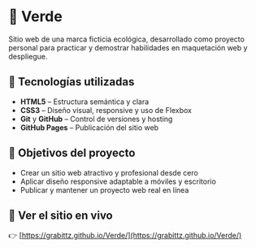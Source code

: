 # 🌱 Verde

Sitio web de una marca ficticia ecológica, desarrollado como proyecto personal para practicar y demostrar habilidades en maquetación web y despliegue.

## 🔧 Tecnologías utilizadas

- **HTML5** – Estructura semántica y clara
- **CSS3** – Diseño visual, responsive y uso de Flexbox
- **Git** y **GitHub** – Control de versiones y hosting
- **GitHub Pages** – Publicación del sitio web

## 🎯 Objetivos del proyecto

- Crear un sitio web atractivo y profesional desde cero
- Aplicar diseño responsive adaptable a móviles y escritorio
- Publicar y mantener un proyecto web real en línea

## 🚀 Ver el sitio en vivo

👉 [https://grabittz.github.io/Verde/](https://grabittz.github.io/Verde/)
